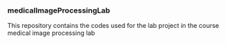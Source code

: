 ### medicalImageProcessingLab

This repository contains the codes used for the lab project in the course medical image processing lab
